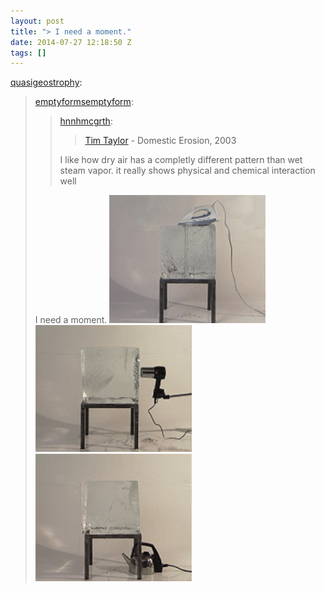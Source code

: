 ```yaml
---
layout: post
title: "> I need a moment."
date: 2014-07-27 12:18:50 Z
tags: []
---
```

[quasigeostrophy](http://quasigeostrophy.tumblr.com/post/86702327249/emptyformsemptyform-hnnhmcgrth-tim):

> [emptyformsemptyform](http://emptyformsemptyform.tumblr.com/post/86566364603/hnnhmcgrth-tim-taylor-domestic-erosion):
> 
> > [hnnhmcgrth](http://hnnhmcgrth.tumblr.com/post/86560111790/tim-taylor-domestic-erosion-2003):
> > 
> > > [Tim Taylor](http://www.timgtaylor.com/) - Domestic Erosion, 2003
> > 
> > I like how dry air has a completly different pattern than wet steam vapor. it really shows physical and chemical interaction well
> 
> I need a moment.
![](/media/2014/07/93007025898_0.gif)
![](/media/2014/07/93007025898_1.gif)
![](/media/2014/07/93007025898_2.gif)
